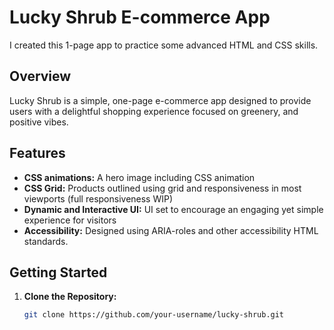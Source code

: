 # Lucky Shrub E-commerce App

I created this 1-page app to practice some advanced HTML and CSS skills. 

## Overview

Lucky Shrub is a simple, one-page e-commerce app designed to provide users with a delightful shopping experience focused on greenery, and positive vibes. 
## Features

- **CSS animations:** A hero image including CSS animation
- **CSS Grid:** Products outlined using grid and responsiveness in most viewports (full responsiveness WIP)
- **Dynamic and Interactive UI:** UI set to encourage an engaging yet simple experience for visitors
- **Accessibility:** Designed using ARIA-roles and other accessibility HTML standards.

## Getting Started

1. **Clone the Repository:**
   ```bash
   git clone https://github.com/your-username/lucky-shrub.git
